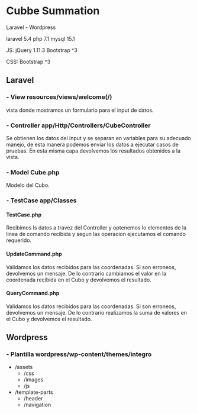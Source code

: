 <h1> Cubbe Summation </h1>
<span>Laravel - Wordpress</span>

laravel 5.4
php 7.1
mysql  15.1

JS:
jQuery 1.11.3
Bootstrap ^3

CSS:
Bootstrap ^3

<h2>Laravel</h2>
<h3>- View resources/views/welcome(/) </h3>
vista donde mostramos un formulario para el input de datos.

<h3> - Controller app/Http/Controllers/CubeController </h3>
Se obtienen los datos del input y se separan en variables para su adecuado manejo, de esta manera podemos enviar los datos a ejecutar casos de pruebas. En esta misma capa devolvemos los resultados obtenidos a la vista.

<h3> - Model Cube.php </h3>
Modelo del Cubo.

<h3> - TestCase app/Classes </h3>
<h4>TestCase.php</h4> Recibimos ls datos a travez del Controller y optenemos lo elementos de la linea de comando recibida y segun las operacion ejecutamos el comando requerido.

<h4>UpdateCommand.php</h4> Validamos los datos recibidos para las coordenadas. Si son erroneos, devolvemos un mensaje. De lo contrario  cambiamos el valor en la coordenada recibida en el Cubo y devolvemos el resultado.

<h4>QueryCommand.php</h4> Validamos los datos recibidos para las coordenadas. Si son erroneos, devolvemos un mensaje. De lo contrario realizamos la suma de valores en el Cubo y devolvemos el resultado.

<h2>Wordpress</h2>
<h3> - Plantilla wordpress/wp-content/themes/integro</h3>
<ul>
	<li>/assets
		<ul>
			<li>/css</li>
			<li>/images</li>
			<li>/js</li>
		</ul>
	</li>
	<li>/template-parts
		<ul>
			<li>/header</li>
			<li>/navigation</li>
		</ul>
	</li>
</ul>